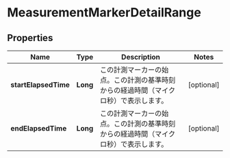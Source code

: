 

# MeasurementMarkerDetailRange


## Properties

| Name | Type | Description | Notes |
|------------ | ------------- | ------------- | -------------|
|**startElapsedTime** | **Long** | この計測マーカーの始点。この計測の基準時刻からの経過時間（マイクロ秒）で表示します。 |  [optional] |
|**endElapsedTime** | **Long** | この計測マーカーの始点。この計測の基準時刻からの経過時間（マイクロ秒）で表示します。 |  [optional] |



